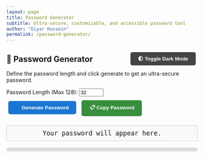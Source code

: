 ```yaml
---
layout: page
title: Password Generator
subtitle: Ultra-secure, customizable, and accessible password tool
author: "Diyar Hussein"
permalink: /password-generator/
---
```


<style>
body[data-theme="dark"] {
  background-color: #121212;
  color: #e0e0e0;
}

#password-box {
  font-family: monospace;
  font-size: 1.2em;
  padding: 10px;
  background-color: #f8f9fa;
  border: 1px solid #ccc;
  word-break: break-word;
  text-align: center;
  margin-top: 10px;
  transition: background-color 0.3s ease, color 0.3s ease;
}

[data-theme="dark"] #password-box {
  background-color: #1e1e1e;
  color: #e0e0e0;
  border-color: #555;
}

button {
  margin: 10px 5px;
  padding: 10px 20px;
  border: none;
  border-radius: 5px;
  cursor: pointer;
  font-weight: bold;
  transition: background 0.3s, color 0.3s;
}

button i {
  margin-right: 5px;
}

.btn-generate {
  background-color: #1976d2;
  color: white;
}

.btn-copy {
  background-color: #388e3c;
  color: white;
}

#strength-bar {
  height: 10px;
  width: 100%;
  background-color: #ddd;
  border-radius: 5px;
  margin-top: 10px;
  overflow: hidden;
}

#strength-level {
  height: 100%;
  transition: width 0.5s ease, background-color 0.5s ease;
}

.toggle-dark {
  background-color: #444;
  color: white;
  float: right;
}
</style>

<button class="toggle-dark" onclick="toggleTheme()">🌓 Toggle Dark Mode</button>
<h2>🔐 Password Generator</h2>
<p>Define the password length and click generate to get an ultra-secure password.</p>

<label for="length">Password Length (Max 128):</label>
<input type="number" id="length" min="8" max="128" value="32">
<br>
<button class="btn-generate" onclick="generatePassword()"><i>🔄</i>Generate Password</button>
<button class="btn-copy" onclick="copyPassword()"><i>📋</i>Copy Password</button>

<p id="password-box" aria-live="polite">Your password will appear here.</p>
<div id="strength-bar"><div id="strength-level"></div></div>

<script>
function toggleTheme() {
  const currentTheme = document.body.getAttribute('data-theme');
  document.body.setAttribute('data-theme', currentTheme === 'dark' ? 'light' : 'dark');
}

function calculateEntropy(password) {
  let charsetSize = 0;
  if (/[a-z]/.test(password)) charsetSize += 26;
  if (/[A-Z]/.test(password)) charsetSize += 26;
  if (/[0-9]/.test(password)) charsetSize += 10;
  if (/[^a-zA-Z0-9]/.test(password)) charsetSize += 32;
  const entropy = password.length * Math.log2(charsetSize);
  return entropy;
}

function showStrength(entropy) {
  const level = document.getElementById('strength-level');
  let width = Math.min(entropy, 128) + "%";
  let color = "red";
  if (entropy > 80) color = "green";
  else if (entropy > 60) color = "orange";
  else if (entropy > 40) color = "yellow";
  level.style.width = width;
  level.style.backgroundColor = color;
}

function generatePassword() {
  const charset = "ABCDEFGHIJKLMNOPQRSTUVWXYZabcdefghijklmnopqrstuvwxyz0123456789!@#$%^&*()-_=+[]{}|;:,.<>?/`~";
  let length = parseInt(document.getElementById("length").value);
  if (isNaN(length) || length < 8 || length > 128) {
    alert("Please choose a valid length between 8 and 128.");
    return;
  }

  let password = '';
  const array = new Uint32Array(length);
  window.crypto.getRandomValues(array);

  for (let i = 0; i < length; i++) {
    password += charset[array[i] % charset.length];
  }

  const passwordBox = document.getElementById("password-box");
  passwordBox.innerText = password;
  const entropy = calculateEntropy(password);
  showStrength(entropy);
}

function copyPassword() {
  const password = document.getElementById("password-box").innerText;
  if (!password || password.includes("Your password")) {
    alert("No password to copy!");
    return;
  }
  navigator.clipboard.writeText(password).then(() => {
    alert("Password copied to clipboard.");
  }).catch(err => {
    console.error("Copy failed", err);
    alert("Failed to copy. Please try manually.");
  });
}
</script>
